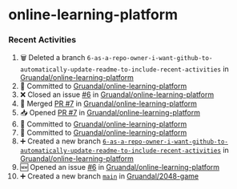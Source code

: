 # online-learning-platform

### Recent Activities
<!--START_SECTION:activity-->
1. 🗑️ Deleted a branch `6-as-a-repo-owner-i-want-github-to-automatically-update-readme-to-include-recent-activities` in [Gruandal/online-learning-platform](https://github.com/Gruandal/online-learning-platform)
2. 📝 Committed to [Gruandal/online-learning-platform](https://github.com/Gruandal/online-learning-platform/commit/2ad11b45c695a9202c782916e4b32bce840bc144)
3. ❌ Closed an issue [#6](https://github.com/Gruandal/online-learning-platform/issues/6) in [Gruandal/online-learning-platform](https://github.com/Gruandal/online-learning-platform)
4. 🔀 Merged [PR #7](https://github.com/Gruandal/online-learning-platform/pull/7) in [Gruandal/online-learning-platform](https://github.com/Gruandal/online-learning-platform)
5. 📥 Opened [PR #7](https://github.com/Gruandal/online-learning-platform/pull/7) in [Gruandal/online-learning-platform](https://github.com/Gruandal/online-learning-platform)
6. 📝 Committed to [Gruandal/online-learning-platform](https://github.com/Gruandal/online-learning-platform/commit/18b8b7342c52ab93c8e6e6e58fbb15ca51e02aef)
7. 📝 Committed to [Gruandal/online-learning-platform](https://github.com/Gruandal/online-learning-platform/commit/1805ea81eba6d463c072a204d62b55857dc3b481)
8. ➕ Created a new branch [`6-as-a-repo-owner-i-want-github-to-automatically-update-readme-to-include-recent-activities`](https://github.com/Gruandal/online-learning-platform/tree/6-as-a-repo-owner-i-want-github-to-automatically-update-readme-to-include-recent-activities) in [Gruandal/online-learning-platform](https://github.com/Gruandal/online-learning-platform)
9. 🆕 Opened an issue [#6](https://github.com/Gruandal/online-learning-platform/issues/6) in [Gruandal/online-learning-platform](https://github.com/Gruandal/online-learning-platform)
10. ➕ Created a new branch [`main`](https://github.com/Gruandal/2048-game/tree/main) in [Gruandal/2048-game](https://github.com/Gruandal/2048-game)
<!--END_SECTION:activity-->
